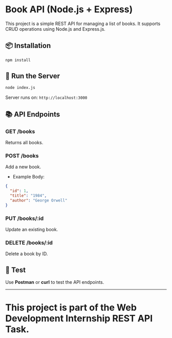 # Book API (Node.js + Express)

This project is a simple REST API for managing a list of books. It supports CRUD operations using Node.js and Express.js.

## 📦 Installation

```bash
npm install
```

## 🚀 Run the Server

```bash
node index.js
```

Server runs on: `http://localhost:3000`

## 📚 API Endpoints

### GET /books
Returns all books.

### POST /books
Add a new book.
- Example Body:
```json
{
  "id": 1,
  "title": "1984",
  "author": "George Orwell"
}
```

### PUT /books/:id
Update an existing book.

### DELETE /books/:id
Delete a book by ID.

## 🧪 Test
Use **Postman** or **curl** to test the API endpoints.

---

This project is part of the Web Development Internship REST API Task.
=======

